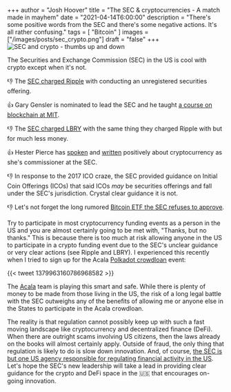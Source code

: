 +++
author = "Josh Hoover"
title = "The SEC & cryptocurrencies - A match made in mayhem"
date = "2021-04-14T6:00:00"
description = "There's some positive words from the SEC and there's some negative actions. It's all rather confusing."
tags = [
    "Bitcoin"
]
images = ["/images/posts/sec_crypto.png"]
draft = "false"
+++
![SEC and crypto - thumbs up and down](/images/posts/sec_crypto.png "SEC and crypto - thumbs up and down")

The Securities and Exchange Commission (SEC) in the US is cool with crypto except when it's not.

👎 The [SEC charged Ripple](https://www.sec.gov/news/press-release/2020-338) with conducting an unregistered securities offering.

👍 Gary Gensler is nominated to lead the SEC and he taught [a course on blockchain at MIT](https://www.youtube.com/playlist?list=PLUl4u3cNGP63UUkfL0onkxF6MYgVa04Fn).

👎 The [SEC charged LBRY](https://www.coindesk.com/sec-lbry-unregistered-securities) with the same thing they charged Ripple with but for much less money.

👍 Hester Pierce has [spoken](http://podcast.banklesshq.com/60-the-sec-and-defi-hester-peirce) and [written](https://www.sec.gov/news/speech/peirce-atomic-trading-2021-02-22) positively about cryptocurrency as she's commissioner at the SEC.

👎 In response to the 2017 ICO craze, the SEC provided guidance on Initial Coin Offerings (ICOs) that said ICOs _may_ be securities offerings and fall under the SEC's jurisdiction. Crystal clear guidance it is not.

👎 Let's not forget the long rumored [Bitcoin ETF the SEC refuses to approve](https://finance.yahoo.com/news/us-bitcoin-etf-problem-holding-222900620.html).

Try to participate in most cryptocurrency funding events as a person in the US and you are almost certainly going to be met with, "Thanks, but no thanks." This is because there is too much at risk allowing anyone in the US to participate in a crypto funding event due to the SEC's unclear guidance or very clear actions (see Ripple and LBRY). I experienced this recently when I tried to sign up for the Acala [Polkadot crowdloan](https://wiki.polkadot.network/docs/en/learn-crowdloans) event:

{{< tweet 1379963160786968582 >}}

The [Acala](https://acala.network/) team is playing this smart and safe. While there is plenty of money to be made from those living in the US, the risk of a long legal battle with the SEC outweighs any of the benefits of allowing me or anyone else in the States to participate in the Acala crowdloan.

The reality is that regulation cannot possibly keep up with such a fast moving landscape like cryptocurrency and decentralized finance (DeFi). When there are outright scams involving US citizens, then the laws already on the books will almost certainly apply. Outside of fraud, the only thing that regulation is likely to do is slow down innovation. And, of course, [the SEC is but one US agency responsible for regulating financial activity in the US](https://www.investopedia.com/ask/answers/063015/what-are-some-major-regulatory-agencies-responsible-overseeing-financial-institutions-us.asp). Let's hope the SEC's new leadership will take a lead in providing clear guidance for the crypto and DeFi space in the 🇺🇸 that encourages on-going innovation.